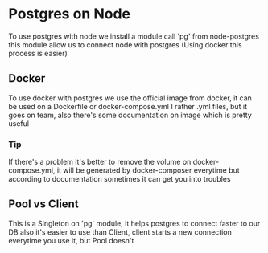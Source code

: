 # Postgres on Node

To use postgres with node we install a module call 'pg' from node-postgres
this module allow us to connect node with postgres (Using docker this process
is easier)

## Docker

To use docker with postgres we use the official image from docker, it can be
used on a Dockerfile or docker-compose.yml I rather .yml files, but it goes
on team, also there's some documentation on image which is pretty useful

### Tip

If there's a problem it's better to remove the volume on docker-compose.yml,
it will be generated by docker-composer everytime but according to documentation
sometimes it can get you into troubles

## Pool vs Client

This is a Singleton on 'pg' module, it helps postgres to connect faster
to our DB also it's easier to use than Client, client starts a new connection
everytime you use it, but Pool doesn't
